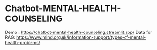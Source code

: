 # Chatbot-MENTAL-HEALTH-COUNSELING
Demo : https://chatbot-mental-health-counseling.streamlit.app/ 
Data for RAG: https://www.mind.org.uk/information-support/types-of-mental-health-problems/

